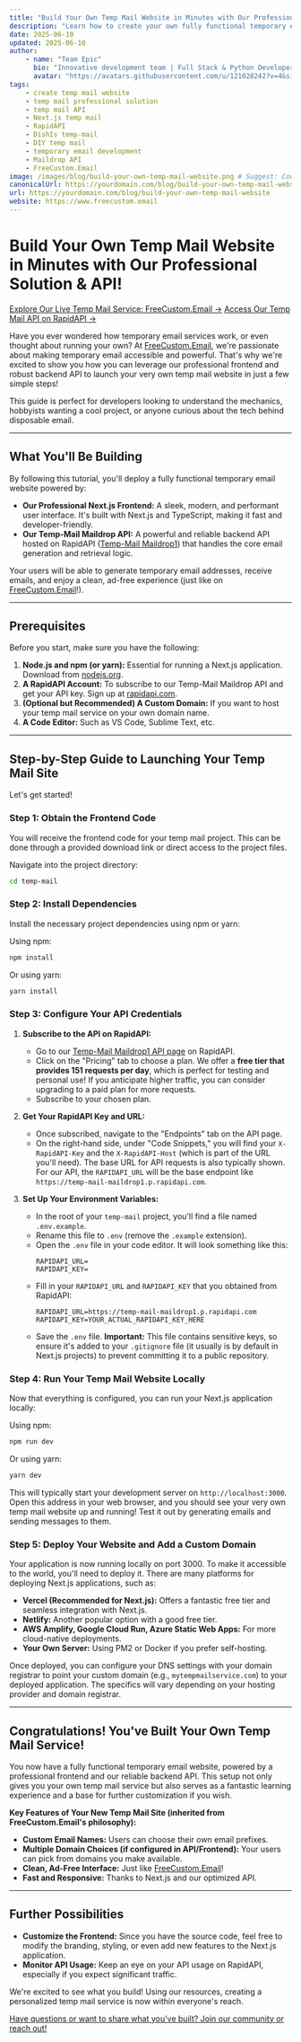 ```yaml
---
title: "Build Your Own Temp Mail Website in Minutes with Our Professional Solution & API!"
description: "Learn how to create your own fully functional temporary email website using our robust Next.js frontend and the powerful Temp-Mail Maildrop API on RapidAPI. Step-by-step guide included!"
date: 2025-06-10
updated: 2025-06-10
author:
    - name: "Team Epic"
      bio: "Innovative development team | Full Stack & Python Developers | ML/DL Specialists | Problem Solvers | Tech Educators"
      avatar: "https://avatars.githubusercontent.com/u/121028242?v=4&size=64"
tags:
    - create temp mail website
    - temp mail professional solution
    - temp mail API
    - Next.js temp mail
    - RapidAPI
    - DishIs temp-mail
    - DIY temp mail
    - temporary email development
    - Maildrop API
    - FreeCustom.Email
image: /images/blog/build-your-own-temp-mail-website.png # Suggest: Code editor, GitHub logo, RapidAPI logo, network connections
canonicalUrl: https://yourdomain.com/blog/build-your-own-temp-mail-website
url: https://yourdomain.com/blog/build-your-own-temp-mail-website
website: https://www.freecustom.email
---
```


# Build Your Own Temp Mail Website in Minutes with Our Professional Solution & API!

[Explore Our Live Temp Mail Service: FreeCustom.Email &rarr;](https://www.freecustom.email)
[Access Our Temp Mail API on RapidAPI &rarr;](https://rapidapi.com/dishis-technologies-maildrop/api/temp-mail-maildrop1)

Have you ever wondered how temporary email services work, or even thought about running your own? At [FreeCustom.Email](https://www.freecustom.email), we're passionate about making temporary email accessible and powerful. That's why we're excited to show you how you can leverage our professional frontend and robust backend API to launch your very own temp mail website in just a few simple steps!

This guide is perfect for developers looking to understand the mechanics, hobbyists wanting a cool project, or anyone curious about the tech behind disposable email.

---

## What You'll Be Building

By following this tutorial, you'll deploy a fully functional temporary email website powered by:

*   **Our Professional Next.js Frontend:** A sleek, modern, and performant user interface. It's built with Next.js and TypeScript, making it fast and developer-friendly.
*   **Our Temp-Mail Maildrop API:** A powerful and reliable backend API hosted on RapidAPI ([Temp-Mail Maildrop1](https://rapidapi.com/dishis-technologies-maildrop/api/temp-mail-maildrop1)) that handles the core email generation and retrieval logic.

Your users will be able to generate temporary email addresses, receive emails, and enjoy a clean, ad-free experience (just like on [FreeCustom.Email](https://www.freecustom.email)!).

---

## Prerequisites

Before you start, make sure you have the following:

1.  **Node.js and npm (or yarn):** Essential for running a Next.js application. Download from [nodejs.org](https://nodejs.org/).
2.  **A RapidAPI Account:** To subscribe to our Temp-Mail Maildrop API and get your API key. Sign up at [rapidapi.com](https://rapidapi.com/).
3.  **(Optional but Recommended) A Custom Domain:** If you want to host your temp mail service on your own domain name.
4.  **A Code Editor:** Such as VS Code, Sublime Text, etc.

---

## Step-by-Step Guide to Launching Your Temp Mail Site

Let's get started!

### Step 1: Obtain the Frontend Code

You will receive the frontend code for your temp mail project. This can be done through a provided download link or direct access to the project files.

Navigate into the project directory:

```bash
cd temp-mail
```

### Step 2: Install Dependencies

Install the necessary project dependencies using npm or yarn:

Using npm:
```bash
npm install
```

Or using yarn:
```bash
yarn install
```

### Step 3: Configure Your API Credentials

1.  **Subscribe to the API on RapidAPI:**
    *   Go to our [Temp-Mail Maildrop1 API page](https://rapidapi.com/dishis-technologies-maildrop/api/temp-mail-maildrop1) on RapidAPI.
    *   Click on the "Pricing" tab to choose a plan. We offer a **free tier that provides 151 requests per day**, which is perfect for testing and personal use! If you anticipate higher traffic, you can consider upgrading to a paid plan for more requests.
    *   Subscribe to your chosen plan.

2.  **Get Your RapidAPI Key and URL:**
    *   Once subscribed, navigate to the "Endpoints" tab on the API page.
    *   On the right-hand side, under "Code Snippets," you will find your `X-RapidAPI-Key` and the `X-RapidAPI-Host` (which is part of the URL you'll need). The base URL for API requests is also typically shown. For our API, the `RAPIDAPI_URL` will be the base endpoint like `https://temp-mail-maildrop1.p.rapidapi.com`.

3.  **Set Up Your Environment Variables:**
    *   In the root of your `temp-mail` project, you'll find a file named `.env.example`.
    *   Rename this file to `.env` (remove the `.example` extension).
    *   Open the `.env` file in your code editor. It will look something like this:
        ```
        RAPIDAPI_URL=
        RAPIDAPI_KEY=
        ```
    *   Fill in your `RAPIDAPI_URL` and `RAPIDAPI_KEY` that you obtained from RapidAPI:
        ```
        RAPIDAPI_URL=https://temp-mail-maildrop1.p.rapidapi.com
        RAPIDAPI_KEY=YOUR_ACTUAL_RAPIDAPI_KEY_HERE
        ```
    *   Save the `.env` file. **Important:** This file contains sensitive keys, so ensure it's added to your `.gitignore` file (it usually is by default in Next.js projects) to prevent committing it to a public repository.

### Step 4: Run Your Temp Mail Website Locally

Now that everything is configured, you can run your Next.js application locally:

Using npm:
```bash
npm run dev
```

Or using yarn:
```bash
yarn dev
```

This will typically start your development server on `http://localhost:3000`. Open this address in your web browser, and you should see your very own temp mail website up and running! Test it out by generating emails and sending messages to them.

### Step 5: Deploy Your Website and Add a Custom Domain

Your application is now running locally on port 3000. To make it accessible to the world, you'll need to deploy it. There are many platforms for deploying Next.js applications, such as:

*   **Vercel (Recommended for Next.js):** Offers a fantastic free tier and seamless integration with Next.js.
*   **Netlify:** Another popular option with a good free tier.
*   **AWS Amplify, Google Cloud Run, Azure Static Web Apps:** For more cloud-native deployments.
*   **Your Own Server:** Using PM2 or Docker if you prefer self-hosting.

Once deployed, you can configure your DNS settings with your domain registrar to point your custom domain (e.g., `mytempmailservice.com`) to your deployed application. The specifics will vary depending on your hosting provider and domain registrar.

---

## Congratulations! You've Built Your Own Temp Mail Service!

You now have a fully functional temporary email website, powered by a professional frontend and our reliable backend API. This setup not only gives you your own temp mail service but also serves as a fantastic learning experience and a base for further customization if you wish.

**Key Features of Your New Temp Mail Site (inherited from FreeCustom.Email's philosophy):**

*   **Custom Email Names:** Users can choose their own email prefixes.
*   **Multiple Domain Choices (if configured in API/Frontend):** Your users can pick from domains you make available.
*   **Clean, Ad-Free Interface:** Just like [FreeCustom.Email](https://www.freecustom.email)!
*   **Fast and Responsive:** Thanks to Next.js and our optimized API.

---

## Further Possibilities

*   **Customize the Frontend:** Since you have the source code, feel free to modify the branding, styling, or even add new features to the Next.js application.
*   **Monitor API Usage:** Keep an eye on your API usage on RapidAPI, especially if you expect significant traffic.

We're excited to see what you build! Using our resources, creating a personalized temp mail service is now within everyone's reach.

[Have questions or want to share what you've built? Join our community or reach out!](https://rapidapi.com/dishis-technologies-maildrop/api/temp-mail-maildrop1/discussions) <!-- Link to your community/contact -->